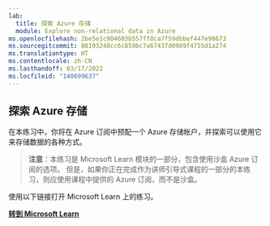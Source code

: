 ```yaml
---
lab:
  title: 探索 Azure 存储
  module: Explore non-relational data in Azure
ms.openlocfilehash: 2be5e1c904603b557ff8ca7f59dbbef447e98673
ms.sourcegitcommit: 80193240cc6c859bc7a67437d0989f4755d1a274
ms.translationtype: HT
ms.contentlocale: zh-CN
ms.lasthandoff: 03/17/2022
ms.locfileid: "140699637"
---
```

## <a name="explore-azure-storage"></a>探索 Azure 存储

在本练习中，你将在 Azure 订阅中预配一个 Azure 存储帐户，并探索可以使用它来存储数据的各种方式。

> **注意**：本练习是 Microsoft Learn 模块的一部分，包含使用沙盒 Azure 订阅的选项。 但是，如果你正在完成作为讲师引导式课程的一部分的本练习，则应使用课程中提供的 Azure 订阅，而不是沙盒。

使用以下链接打开 Microsoft Learn 上的练习。

**[转到 Microsoft Learn](https://docs.microsoft.com/learn/modules/explore-provision-deploy-non-relational-data-services-azure/6-exercise-azure-storage#provision-an-azure-storage-account)**
